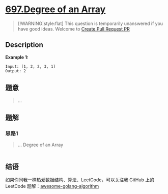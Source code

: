 # [697.Degree of an Array][title]

> [!WARNING|style:flat]
> This question is temporarily unanswered if you have good ideas. Welcome to [Create Pull Request PR](https://github.com/Golang-Solutions/awesome-golang-algorithm)

## Description

**Example 1:**

```
Input: [1, 2, 2, 3, 1]
Output: 2
```

## 题意
> ...

## 题解

### 思路1
> ...
Degree of an Array
```go
```


## 结语

如果你同我一样热爱数据结构、算法、LeetCode，可以关注我 GitHub 上的 LeetCode 题解：[awesome-golang-algorithm][me]

[title]: https://leetcode.com/problems/degree-of-an-array/
[me]: https://github.com/Golang-Solutions/awesome-golang-algorithm
